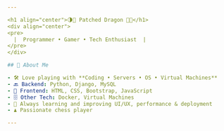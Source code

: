 ```yaml
---

<h1 align="center">🌗👑 Patched Dragon 👑🌗</h1>
<div align="center"> 
<pre>
  |  Programmer • Gamer • Tech Enthusiast  |
</pre>
</div>

## 🧠 About Me

- 🛠️ Love playing with **Coding • Servers • OS • Virtual Machines**
- 🔙 Backend: Python, Django, MySQL
- 🎨 Frontend: HTML, CSS, Bootstrap, JavaScript
- 🗄️ Other Tech: Docker, Virtual Machines
- 🚀 Always learning and improving UI/UX, performance & deployment
- ♟️ Passionate chess player

---
```


